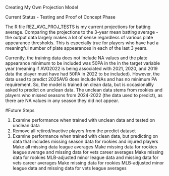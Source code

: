 Creating My Own Projection Model

Current Status - Testing and Proof of Concept Phase

The R file REZ_AVG_PROJ_TESTS is my current projections for batting average. Comparing the projections to the 3-year mean batting average - the output data largely makes a lot of sense regardless of various plate appearance thresholds. This is especially true for 
players who have had a meaningful number of plate appearances in each of the last 3 years. 

Currently, the training data does not include NA values and the plate appearance minimum to be included was 50PA in the in the target variable year (meaning if AVG2022 is being associated with 2021, 2020, and 2019 data the player must have had 50PA in 2022 
to be included). However, the data used to predict 2025AVG does include NAs and has no minimum PA requirement. So, the model is trained on clean data, but is occasionallly asked to predict on unclean data. The unclean data stems from rookies and players who
missed seasons from 2024-2022 (the data used to predict), as there are NA values in any season they did not appear. 


#Future Steps
1. Examine performance when trained with unclean data and tested on unclean data
2. Remove all retired/inactive players from the predict dataset
3. Examine performance when trained with clean data, but predicting on data that includes missing season data for rookies and injured players
   Make all missing data league averages
   Make missing data for rookies league average and missing data for vets career averages
   Make missing data for rookies MLB-adjusted minor league data and missing data for vets career averages
   Make missing data for rookies MLB-adjusted minor league data and missing data for vets league averages
